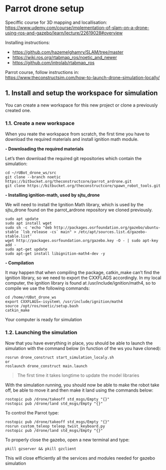 # Parrot drone setup

Speciffic course for 3D mapping and locallisation:
https://www.udemy.com/course/implementation-of-slam-on-a-drone-using-ros-and-gazebo/learn/lecture/22619028#overview

Installing instructions:
- https://github.com/hazemelghamry/SLAM/tree/master
- https://wiki.ros.org/rtabmap_ros/noetic_and_newer
- https://github.com/introlab/rtabmap_ros

Parrot course, follow instructions in:
https://www.theconstructsim.com/how-to-launch-drone-simulation-locally/

## **1. Install and setup the workspace for simulation**
You can create a new workspace for this new project or clone a previously created one.

### **1.1. Create a new workspace**
When you reate the workspace from scratch, the first time you have to download the required materials and install ignition math module.

**- Downloading the required materials**

Let’s then download the required git repositories which contain the simulation:
```shell
cd ~/rUBot_drone_ws/src
git clone --branch noetic https://bitbucket.org/theconstructcore/parrot_ardrone.git
git clone https://bitbucket.org/theconstructcore/spawn_robot_tools.git
```

**- Installing ignition-math, used by sjtu_drone**

We will need to install the Ignition Math library, which is used by the sjtu_drone found on the parrot_ardrone repository we cloned previously.
```shell
sudo apt update
sudo apt install wget
sudo sh -c 'echo "deb http://packages.osrfoundation.org/gazebo/ubuntu-stable `lsb_release -cs` main" > /etc/apt/sources.list.d/gazebo-stable.list'
wget http://packages.osrfoundation.org/gazebo.key -O - | sudo apt-key add -
sudo apt-get update
sudo apt-get install libignition-math4-dev -y
```

**- Compilation**

It may happen that when compiling the package, catkin_make can’t find the ignition library, so we need to export the CXXFLAGS accordingly. In my local computer, the ignition library is found at /usr/include/ignition/math4, so to compile we use the following commands:
```shell
cd /home/rUBot_drone_ws
export CXXFLAGS=-isystem\ /usr/include/ignition/math4
source /opt/ros/noetic/setup.bash
catkin_make
```

Your computer is ready for simulation

### **1.2. Launching the simulation**

Now that you have everything in place, you should be able to launch the simulation with the command below (in function of the ws you have cloned):
```shell
rosrun drone_construct start_simulation_localy.sh
or
roslaunch drone_construct main.launch
```
>The first time it takes longtime to update the model libraries

With the simulation running, you should now be able to make the robot take off, be able to move it and then make it land using the commands below:
```shell
rostopic pub /drone/takeoff std_msgs/Empty "{}"
rostopic pub /drone/land std_msgs/Empty "{}"
```
To control the Parrot type:
```shell
rostopic pub /drone/takeoff std_msgs/Empty "{}"
rosrun custom_teleop teleop_twist_keyboard.py
rostopic pub /drone/land std_msgs/Empty "{}"
```
To properly close the gazebo, open a new terminal and type:
```shell
pkill gzserver && pkill gzclient
```
This will close efficiently all the services and modules needed for gazebo simulation
